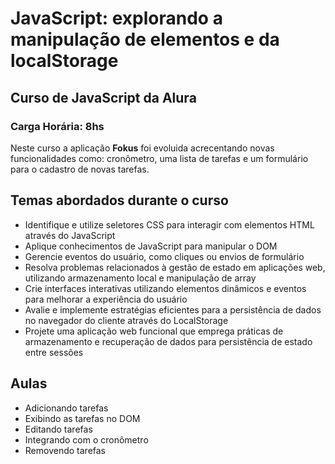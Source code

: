 # JavaScript: explorando a manipulação de elementos e da localStorage

## Curso de JavaScript da Alura
### Carga Horária: 8hs

<p>Neste curso a aplicação <strong>Fokus</strong> foi evoluida acrecentando novas funcionalidades como: cronômetro, uma lista de tarefas e um formulário para o cadastro de novas tarefas.</p>

## Temas abordados durante o curso
<ul>
    <li>Identifique e utilize seletores CSS para interagir com elementos HTML através do JavaScript</li>
    <li>Aplique conhecimentos de JavaScript para manipular o DOM</li>
    <li>Gerencie eventos do usuário, como cliques ou envios de formulário</li>
    <li>Resolva problemas relacionados à gestão de estado em aplicações web, utilizando armazenamento local e manipulação de array</li>
    <li>Crie interfaces interativas utilizando elementos dinâmicos e eventos para melhorar a experiência do usuário</li>
    <li>Avalie e implemente estratégias eficientes para a persistência de dados no navegador do cliente através do LocalStorage</li>
    <li>Projete uma aplicação web funcional que emprega práticas de armazenamento e recuperação de dados para persistência de estado entre sessões</li>
</ul>

## Aulas
<ul>
    <li>Adicionando tarefas</li>
    <li>Exibindo as tarefas no DOM</li>
    <li>Editando tarefas</li>
    <li>Integrando com o cronômetro</li>
    <li>Removendo tarefas</li>
</ul>

